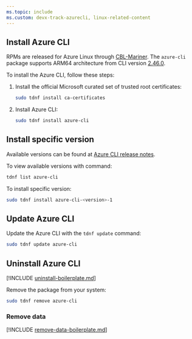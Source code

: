 ```yaml
---
ms.topic: include
ms.custom: devx-track-azurecli, linux-related-content
---
```


## Install Azure CLI

RPMs are released for Azure Linux through [CBL-Mariner][03]. The `azure-cli` package supports ARM64
architecture from CLI version [2.46.0][02].

To install the Azure CLI, follow these steps:

1. Install the official Microsoft curated set of trusted root certificates:

    ```bash
    sudo tdnf install ca-certificates
    ```

1. Install Azure CLI:

    ```bash
    sudo tdnf install azure-cli
    ```

## Install specific version

Available versions can be found at [Azure CLI release notes][01].

To view available versions with command:

```bash
tdnf list azure-cli
```

To install specific version:

```bash
sudo tdnf install azure-cli-<version>-1
```

## Update Azure CLI

Update the Azure CLI with the `tdnf update` command:

```bash
sudo tdnf update azure-cli
```

## Uninstall Azure CLI

[!INCLUDE [uninstall-boilerplate.md](uninstall-boilerplate.md)]

Remove the package from your system:

```bash
sudo tdnf remove azure-cli
```

### Remove data

[!INCLUDE [remove-data-boilerplate.md](remove-data-boilerplate.md)]

<!-- link references -->

[01]: ../release-notes-azure-cli.md
[02]: /cli/azure/release-notes-azure-cli#march-07-2023
[03]: https://github.com/microsoft/CBL-Mariner
